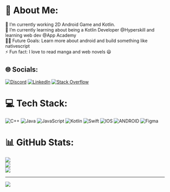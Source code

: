 # 💫 About Me:
🔭 I’m currently working 2D Android Game and  Kotlin.<br>🌱 I’m currently learning about being a Kotlin Developer @Hyperskill and learning web dev @App Academy<br>💪🏼 Future Goals: Learn more about android and build something like nativescript<br>⚡ Fun fact: I love to read manga and web novels 😃


## 🌐 Socials:
[![Discord](https://img.shields.io/badge/Discord-%237289DA.svg?logo=discord&logoColor=white)](https://discord.gg/Vamsi#9772) [![LinkedIn](https://img.shields.io/badge/LinkedIn-%230077B5.svg?logo=linkedin&logoColor=white)](https://linkedin.com/in/vamsi-madhav-h) [![Stack Overflow](https://img.shields.io/badge/-Stackoverflow-FE7A16?logo=stack-overflow&logoColor=white)](https://stackoverflow.com/users/17781370) 

# 💻 Tech Stack:
![C++](https://img.shields.io/badge/c++-%2300599C.svg?style=flat&logo=c%2B%2B&logoColor=white) ![Java](https://img.shields.io/badge/java-%23ED8B00.svg?style=flat&logo=java&logoColor=white) ![JavaScript](https://img.shields.io/badge/javascript-%23323330.svg?style=flat&logo=javascript&logoColor=%23F7DF1E) ![Kotlin](https://img.shields.io/badge/kotlin-%230095D5.svg?style=flat&logo=kotlin&logoColor=white) ![Swift](https://img.shields.io/badge/swift-F54A2A?style=flat&logo=swift&logoColor=white) ![IOS](https://img.shields.io/badge/IOS-%2320232a.svg?style=flat&logo=apple&logoColor=white) ![ANDROID](https://img.shields.io/badge/android-%2320232a.svg?style=flat&logo=android&logoColor=%a4c639) 	![Figma](https://img.shields.io/badge/figma-%23F24E1E.svg?style=flat&logo=figma&logoColor=white)
# 📊 GitHub Stats:
![](https://github-readme-stats.vercel.app/api?username=vamsimadhav&theme=radical&hide_border=false&include_all_commits=false&count_private=false)<br/>
![](https://github-readme-streak-stats.herokuapp.com/?user=vamsimadhav&theme=radical&hide_border=false)<br/>
![](https://github-readme-stats.vercel.app/api/top-langs/?username=vamsimadhav&theme=radical&hide_border=false&include_all_commits=false&count_private=false&layout=compact)

---
[![](https://visitcount.itsvg.in/api?id=vamsimadhav&icon=0&color=0)](https://visitcount.itsvg.in)
